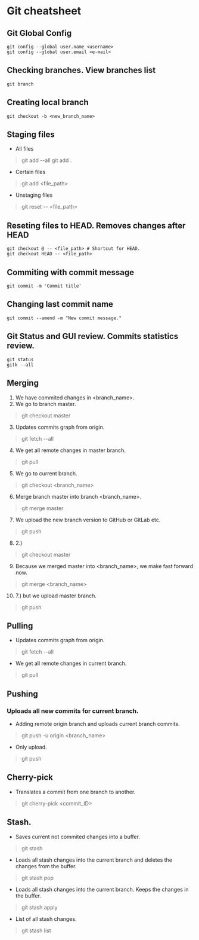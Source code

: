 # Git cheatsheet


## Git Global Config
	git config --global user.name <username>
	git config --global user.email <e-mail>

## Checking branches. View branches list
	git branch

## Creating local branch
	git checkout -b <new_branch_name>

## Staging files
* All files
> git add --all
> git add .
* Certain files
> git add <file_path>
* Unstaging files
> git reset -- <file_path>

## Reseting files to HEAD. Removes changes after HEAD
	git checkout @ -- <file_path> # Shortcut for HEAD.
	git checkout HEAD -- <file_path>

## Commiting with commit message
	git commit -m 'Commit title'

## Changing last commit name
	git commit --amend -m "New commit message."

## Git Status and GUI review. Commits statistics review.
	git status
	gitk --all

## Merging
1. We have commited changes in <branch_name>.
2. We go to branch master.
> git checkout master
3. Updates commits graph from origin.
> git fetch --all
4. We get all remote changes in master branch.
> git pull
5. We go to current branch.
> git checkout <branch_name>
6. Merge branch master into branch <branch_name>.
> git merge master
7. We upload the new branch version to GitHub or GitLab etc.
> git push
8. 2.)
> git checkout master
9. Because we merged master into <branch_name>, we make fast forward now.
> git merge <branch_name>
10. 7.) but we upload master branch.
> git push

## Pulling
* Updates commits graph from origin.
> git fetch --all
* We get all remote changes in current branch.
> git pull

## Pushing
### Uploads all new commits for current branch.
* Adding remote origin branch and uploads current branch commits.
> git push -u origin <branch_name>
* Only upload.
> git push

## Cherry-pick
* Translates a commit from one branch to another.
> git cherry-pick <commit_ID>

## Stash. 
* Saves current not commited changes into a buffer.
> git stash
* Loads all stash changes into the current branch and deletes the changes from the buffer.
> git stash pop
* Loads all stash changes into the current branch. Keeps the changes in the buffer.
> git stash apply
* List of all stash changes.
> git stash list